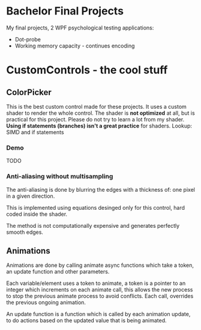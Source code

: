 # Bachelor Final Projects
My final projects, 2 WPF psychological testing applications:

  - Dot-probe
  - Working memory capacity - continues encoding

# CustomControls - the cool stuff

## ColorPicker

This is the best custom control made for these projects.
It uses a custom shader to render the whole control.
The shader is **not optimized** at all, but is practical for this project.
Please do not try to learn a lot from my shader.
**Using if statements (branches) isn't a great practice** for shaders.
Lookup: SIMD and if statements

### Demo

TODO

### Anti-aliasing without multisampling

The anti-aliasing is done by blurring the edges with a thickness of: one pixel in a given direction.

This is implemented using equations desinged only for this control, hard coded inside the shader.

The method is not computationally expensive and generates perfectly smooth edges.

## Animations

Animations are done by calling animate async functions which take a token,
an update function and other parameters.

Each variable/element uses a token to animate,
a token is a pointer to an integer which increments on each animate call,
this allows the new process to stop the previous animate process to avoid conflicts.
Each call, overrides the previous ongoing animation.

An update function is a function which is called by each animation update,
to do actions based on the updated value that is being animated.
